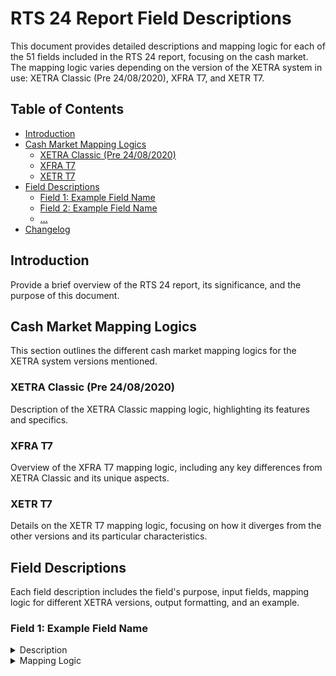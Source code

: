 # RTS 24 Report Field Descriptions

This document provides detailed descriptions and mapping logic for each of the 51 fields included in the RTS 24 report, focusing on the cash market. The mapping logic varies depending on the version of the XETRA system in use: XETRA Classic (Pre 24/08/2020), XFRA T7, and XETR T7.

## Table of Contents

- [Introduction](#introduction)
- [Cash Market Mapping Logics](#cash-market-mapping-logics)
  - [XETRA Classic (Pre 24/08/2020)](#xetra-classic-pre-24082020)
  - [XFRA T7](#xfra-t7)
  - [XETR T7](#xetr-t7)
- [Field Descriptions](#field-descriptions)
  - [Field 1: Example Field Name](#field-1-example-field-name)
  - [Field 2: Example Field Name](#field-2-example-field-name)
  - [...](#)
- [Changelog](#changelog)

## Introduction

Provide a brief overview of the RTS 24 report, its significance, and the purpose of this document.

## Cash Market Mapping Logics

This section outlines the different cash market mapping logics for the XETRA system versions mentioned.

### XETRA Classic (Pre 24/08/2020)

Description of the XETRA Classic mapping logic, highlighting its features and specifics.

### XFRA T7

Overview of the XFRA T7 mapping logic, including any key differences from XETRA Classic and its unique aspects.

### XETR T7

Details on the XETR T7 mapping logic, focusing on how it diverges from the other versions and its particular characteristics.

## Field Descriptions

Each field description includes the field's purpose, input fields, mapping logic for different XETRA versions, output formatting, and an example.

### Field 1: Example Field Name

<details>
<summary>Description</summary>

Detailed description of what this field represents and any relevant information about how it should be interpreted.

</details>

<details>
<summary>Mapping Logic</summary>

#### XETRA Classic (Pre 24/08/2020)

| Input Fields | Mapping Logic | Output Formatting |
|--------------|---------------|-------------------|
| Input1, Input2 | Description of how inputs are transformed in XETRA Classic | Example output |

_Example:_

```plaintext
Detailed example showing the input and the output.
